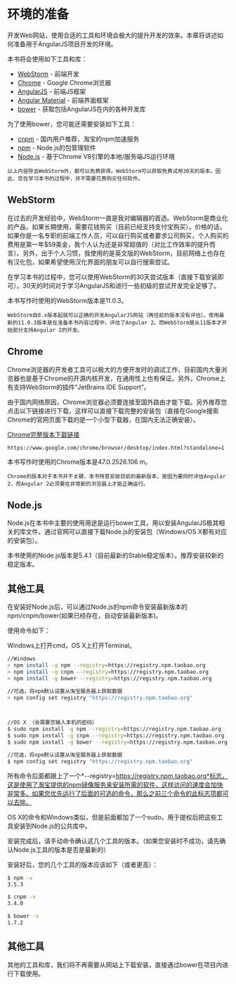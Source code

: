 环境的准备
======

开发Web网站，使用合适的工具和环境会极大的提升开发的效率。本章将讲述如何准备用于AngularJS项目开发的环境。

本书将会使用如下工具和库：
* [WebStorm](https://www.jetbrains.com/webstorm/) - 前端开发
* [Chrome](https://www.google.com/chrome/browser/desktop/index.html?standalone=1) - Google Chrome浏览器
* [AngularJS](https://angularjs.org/) - 前端JS框架
* [Angular Material](https://material.angularjs.org/latest/) - 前端界面框架
* [bower](http://bower.io/) - 获取包括AngularJS在内的各种开发库

为了使用bower，您可能还需要安装如下工具：
* [cnpm](http://npm.taobao.org/) - 国内用户推荐，淘宝的npm加速服务
* [npm](https://www.npmjs.com/) - Node.js的包管理软件
* [Node.js](https://nodejs.org/en/) - 基于Chrome V8引擎的本地/服务端JS运行环境

```
以上内容除去WebStorm外，都可以免费获得。WebStorm可以获取免费试用30天的版本。因此，您在学习本书的过程中，并不需要花费购买任何软件。
```

## WebStorm
在过去的开发经验中，WebStorm一直是我对编辑器的首选。WebStorm是商业化的产品，如果长期使用，需要花钱购买（目前已经支持支付宝购买）。价格的话，如果你是一名专职的前端工作人员，可以自行购买或者要求公司购买，个人购买的费用是第一年$59美金，我个人认为还是非常超值的（对比工作效率的提升而言）。另外，出于个人习惯，我使用的是英文版的WebStorm，目前网络上也存在有汉化包，如果希望使用汉化界面的朋友可以自行搜索尝试。

在学习本书的过程中，您可以使用WebStorm的30天尝试版本（直接下载安装即可）。30天的时间对于学习AngularJS和进行一些初级的尝试开发完全足够了。

本书写作时使用的WebStorm版本是11.0.3。

```
WebStorm自8.x版本起就可以正确的开发AngularJS网站（再往前的版本没有评估）。使用最新的11.0.3版本是在准备本书内容过程中，评估了Angular 2。而WebStorm是从11版本才开始部分支持Angular 2的开发。
```

## Chrome
Chrome浏览器的开发者工具可以极大的方便开发时的调试工作，目前国内大量浏览器也是基于Chrome的开源内核开发，在通用性上也有保证。另外，Chrome上有支持WebStorm的插件“JetBrains IDE Support”。

由于国内网络原因，Chrome浏览器必须要连接至国外路由才能下载。另外推荐您点击以下链接进行下载，这样可以直接下载完整的安装包（直接在Google搜索Chrome的官网页面下载的是一个小型下载器，在国内无法正确安装）。

 [Chrome完整版本下载链接](https://www.google.com/chrome/browser/desktop/index.html?standalone=1)

```
https://www.google.com/chrome/browser/desktop/index.html?standalone=1
```
本书写作时使用的Chrome版本是47.0.2526.106 m。

```
Chrome的版本对于本书并不关键，本书特意安装目前的最新版本，是因为要同时评估Angular 2，而Angular 2必须要在非常新的浏览器上才能正确运行。
```

## Node.js
Node.js在本书中主要的使用用途是运行bower工具，用以安装AngularJS极其相关的库文件。通过官网可以直接下载Node.js的安装包（Windows/OS X都有对应的安装包）。

本书使用的Node.js版本是5.4.1（目前最新的Stable稳定版本）。推荐安装较新的稳定版本。

## 其他工具
在安装好Node.js后，可以通过Node.js的npm命令安装最新版本的npm/cnpm/bower(如果已经存在，自动安装最新版本)。

使用命令如下：

Windows上打开cmd，OS X上打开Terminal。

```bash
//Windows
> npm install -g npm --registry=https://registry.npm.taobao.org
> npm install -g cnpm --registry=https://registry.npm.taobao.org
> npm install -g bower --registry=https://registry.npm.taobao.org

//可选，将npm默认设置从淘宝服务器上获取数据
> npm config set registry "https://registry.npm.taobao.org"



//OS X （会需要您输入本机的密码）
$ sudo npm install -g npm --registry=https://registry.npm.taobao.org
$ sudo npm install -g cnpm --registry=https://registry.npm.taobao.org
$ sudo npm install -g bower --registry=https://registry.npm.taobao.org

//可选，将npm默认设置从淘宝服务器上获取数据
$ npm config set registry "https://registry.npm.taobao.org"
```

所有命令后面都跟上了一个*--registry=https://registry.npm.taobao.org*标志，这是使用了淘宝提供的npm镜像服务来安装所需的软件，这样访问的速度会加快非常多。如果您优先运行了后面的可选的命令，那么之前三个命令的此标志项都可以去除。

OS X的命令和Windows类似，但是前面都加了一个sudo，用于提权后把这些工具安装到Node.js的公共库中。

安装完成后，请手动命令确认这几个工具的版本。（如果您安装时不成功，请先确认Node.js工具的版本是否是最新的）

安装好后，您的几个工具的版本应该如下（或者更高）：
```bash
$ npm -v
3.5.3

$ cnpm -v
3.4.0

$ bower -v
1.7.2
```

## 其他工具
其他的工具和库，我们将不再需要从网站上下载安装，直接通过bower在项目内进行下载使用。

